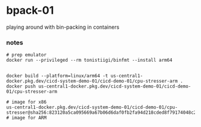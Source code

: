 # bpack-01
playing around with bin-packing in containers

### notes

```
# prep emulator 
docker run --privileged --rm tonistiigi/binfmt --install arm64


docker build --platform=linux/arm64 -t us-central1-docker.pkg.dev/cicd-system-demo-01/cicd-demo-01/cpu-stresser-arm .
docker push us-central1-docker.pkg.dev/cicd-system-demo-01/cicd-demo-01/cpu-stresser-arm
```

```
# image for x86
us-central1-docker.pkg.dev/cicd-system-demo-01/cicd-demo-01/cpu-stresser@sha256:823120a5ca095669a67b06d6daf0fb2fa94d218cded8f79174048c25ac797e55
# image for ARM


```